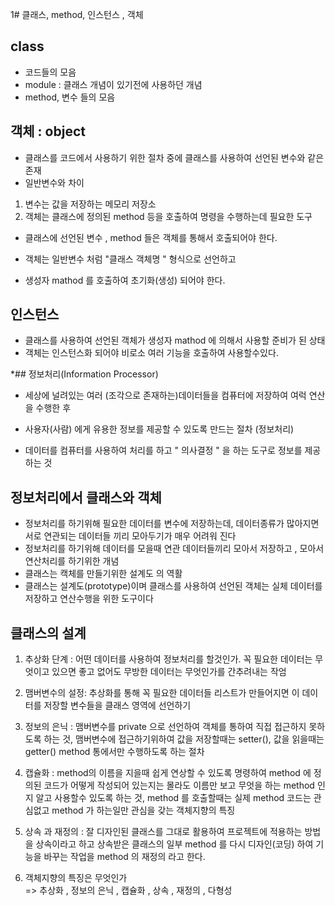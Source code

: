 1# 클래스, method, 인스턴스 , 객체
## class
* 코드들의 모음 
* module : 클래스 개념이 있기전에 사용하던 개념
* method, 변수 들의 모음

## 객체 : object
* 클래스를 코드에서 사용하기 위한 절차 중에 클래스를 사용하여 선언된 변수와 같은 존재
* 일반변수와 차이
1. 변수는 값을 저장하는 메모리 저장소
2. 객체는 클래스에 정의된 method 등을 호출하여 명령을 수행하는데 필요한 도구

* 클래스에 선언된 변수 , method 들은 객체를 통해서 호출되어야 한다.

* 객체는 일반변수 처럼 "클래스 객체명 " 형식으로 선언하고
* 생성자 mathod 를 호출하여 초기화(생성) 되어야 한다.

## 인스턴스
* 클래스를 사용하여 선언된 객체가 생성자 mathod 에 의해서 사용할 준비가 된 상태
* 객체는 인스턴스화 되어야 비로소 여러 기능을 호출하여 사용할수있다.

*## 정보처리(Information Processor)
* 세상에 널려있는 여러 (조각으로 존재하는)데이터들을 컴퓨터에 저장하여 여럭 연산을 수행한 후
* 사용자(사람) 에게 유용한 정보를 제공할 수 있도록 만드는 절차 (정보처리)

* 데이터를 컴퓨터를 사용하여 처리를 하고 " 의사결정 " 을 하는 도구로 정보를 제공하는 것

## 정보처리에서 클래스와 객체
* 정보처리를 하기위해 필요한 데이터를 변수에 저장하는데, 데이터종류가 많아지면 서로 연관되는 데이터들 끼리 모아두기가 
매우 어려워 진다
* 정보처리를 하기위해 데이터를 모을때 연관 데이터들끼리 모아서 저장하고 , 모아서 연산처리를 하기위한 개념
* 클래스는 캑체를 만들기위한 설계도 의 역활
* 클래스는 설계도(prototype)이며 클래스를 사용하여 선언된 객체는 실체 데이터를 저장하고 연산수행을 위한 도구이다

## 클래스의 설계
1. 추상화 단계 : 어떤 데이터를 사용하여 정보처리를 할것인가. 꼭 필요한 데이터는 무엇이고
있으면 좋고 없어도 무방한 데이터는 무엇인가를 간추려내는 작엄

2. 맴버변수의 설정: 추상화를 통해 꼭 필요한 데이터들 리스트가 만들어지면 이 데이터를 저장할
변수들을 클래스 영역에 선언하기

3. 정보의 은닉 : 맴버변수를 private 으로 선언하여 객체를 통하여 직접 접근하지 못하도록 하는 것, 맴버변수에
접근하기위하여 값을 저장할때는 setter(), 값을 읽을때는 getter() method 통에서만 수행하도록 하는 절차

4. 캡슐화 : method의 이름을 지을때 쉽게 연상할 수 있도록 명령하여 method 에 정의된 코드가 어떻게 작성되어
있는지는 몰라도 이름만 보고 무엇을 하는 method 인지 알고 사용할수 있도록 하는 것, method 를 호출할때는 
실제 method 코드는 관심없고 method 가 하는일만 관심을 갖는 객체지향의 특징

5. 상속 과 재정의 : 잘 디자인된 클래스를 그대로 활용하여 프로젝트에 적용하는 방법을 상속이라고 하고
상속받은 클래스의 일부  method 를 다시 디자인(코딩) 하여 기능을 바꾸는 작업을 method 의 재정의 라고 한다.

6. 객체지향의 특징은 무엇인가  
 => 추상화 , 정보의 은닉 , 캡슐화 , 상속 , 재정의 , 다형성








































